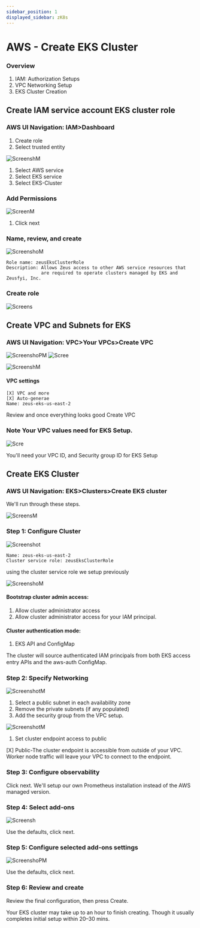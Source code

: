 ```yaml
---
sidebar_position: 1
displayed_sidebar: zK8s
---
```


# AWS - Create EKS Cluster

### Overview

1. IAM: Authorization Setups
2. VPC Networking Setup
3. EKS Cluster Creation

## Create IAM service account EKS cluster role

### AWS UI Navigation: IAM>Dashboard

1. Create role
2. Select trusted entity

![ScreenshM](https://github.com/zeus-fyi/zeus/assets/17446735/0c1ff8d0-4e38-4d56-b8ce-0dd90e9ec69a)

1. Select AWS service
2. Select EKS service
3. Select EKS-Cluster

### Add Permissions

![ScreenM](https://github.com/zeus-fyi/zeus/assets/17446735/3ee2e0cd-649c-4b50-9bf1-b34c82314c61)

1. Click next

### Name, review, and create

![ScreenshoM](https://github.com/zeus-fyi/zeus/assets/17446735/30ccc6f6-7e2f-4b4d-9d30-548a6cb30c07)

    Role name: zeusEksClusterRole
    Description: Allows Zeus access to other AWS service resources that
                 are required to operate clusters managed by EKS and Zeusfyi, Inc.

### Create role

![Screens](https://github.com/zeus-fyi/zeus/assets/17446735/4a3a8e82-d89a-4cb4-aa51-292d97e92d9e)

## Create VPC and Subnets for EKS

### AWS UI Navigation: VPC>Your VPCs>Create VPC

![ScreenshoPM](https://github.com/zeus-fyi/zeus/assets/17446735/8bd32bdc-a1c6-4e67-9ccd-e521ef6fb074)
![Scree](https://github.com/zeus-fyi/zeus/assets/17446735/1bd4fac6-be37-47a8-a052-d6ae70d9bf16)

![ScreenshM](https://github.com/zeus-fyi/zeus/assets/17446735/7d5e56fd-ec73-4fe2-a81b-953afccad87a)

#### VPC settings

    [X] VPC and more
    [X] Auto-generae
    Name: zeus-eks-us-east-2

Review and once everything looks good Create VPC

### Note Your VPC values need for EKS Setup.

![Scre](https://github.com/zeus-fyi/zeus/assets/17446735/400d4048-2b88-4e6d-a8fa-d95b59e8d173)

You'll need your VPC ID, and Security group ID for EKS Setup

## Create EKS Cluster

### AWS UI Navigation: EKS>Clusters>Create EKS cluster

We'll run through these steps.

![ScreensM](https://github.com/zeus-fyi/zeus/assets/17446735/0b1a5445-eff3-458a-a78e-d688bc45bdb0)

### Step 1: Configure Cluster

![Screenshot](https://github.com/zeus-fyi/zeus/assets/17446735/b05a4ed6-9bfa-485c-99a7-df5f910b0a9d)

    Name: zeus-eks-us-east-2
    Cluster service role: zeusEksClusterRole

using the cluster service role we setup previously

![ScreenshoM](https://github.com/zeus-fyi/zeus/assets/17446735/ca602581-bf8d-4aca-b3bc-81e1d134987c)

#### Bootstrap cluster admin access:

1. Allow cluster administrator access
2. Allow cluster administrator access for your IAM principal.

#### Cluster authentication mode:

1. EKS API and ConfigMap

The cluster will source authenticated IAM principals from both EKS access entry APIs and the aws-auth ConﬁgMap.

### Step 2: Specify Networking

![ScreenshotM](https://github.com/zeus-fyi/zeus/assets/17446735/d8ad6401-aea5-4ef8-9cb4-470f5b3e10e0)

1. Select a public subnet in each availability zone
2. Remove the private subnets (if any populated)
3. Add the security group from the VPC setup.

![ScreenshotM](https://github.com/zeus-fyi/zeus/assets/17446735/877cfcdd-3070-49fc-9f39-4e203e04d7c0)

1. Set cluster endpoint access to public

[X] Public-The cluster endpoint is accessible from outside of your VPC. Worker node traffic will leave your VPC to
connect to the endpoint.

### Step 3: Configure observability

Click next. We'll setup our own Prometheus installation instead of the AWS managed version.

### Step 4: Select add-ons

![Screensh](https://github.com/zeus-fyi/zeus/assets/17446735/06c4a6e8-27a6-4630-9411-4b95d38482e2)

Use the defaults, click next.

### Step 5: Configure selected add-ons settings

![ScreenshoPM](https://github.com/zeus-fyi/zeus/assets/17446735/509a02ad-d718-4746-830b-ce849db7d269)

Use the defaults, click next.

### Step 6: Review and create

Review the final configuration, then press Create.

Your EKS cluster may take up to an hour to finish creating.
Though it usually completes initial setup within 20–30 mins.
